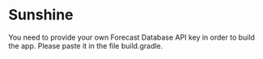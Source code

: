 # Sunshine
You need to provide your own Forecast Database API key in order to build the app. Please paste it in the file build.gradle.

